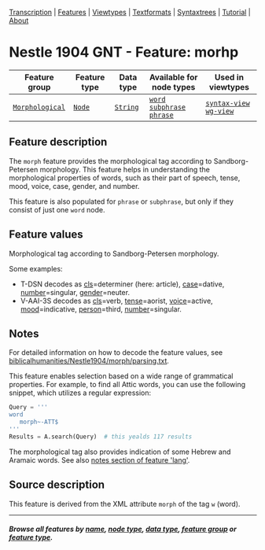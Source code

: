 <a name="start"></a>
<div class="hidden-content">
<a href="../transcription.md">Transcription</a> | <a href="README.md#start">Features</a> | <a href="../viewtypes.md#start">Viewtypes</a> | <a href="../textformats.md#start">Textformats</a> |  <a href="../syntaxtrees.md#start">Syntaxtrees</a> | <a href="../tutorial/README.md#start">Tutorial</a>  | <a href="../about.md#start">About</a>
</div>

# Nestle 1904 GNT - Feature: morhp

Feature group | Feature type | Data type | Available for node types | Used in viewtypes
---  | --- | --- | --- | ---
[`Morphological`](featuresbygroup.md#morphological-features) | [`Node`](featuresbyfeaturetype.md#node-features) | [`String`](featuresbydatatype.md#string-datatype) | [`word`](featuresbynodetype.md#word-nodes) [`subphrase`](featuresbynodetype.md#subphrase-nodes) [`phrase`](featuresbynodetype.md#phrase-nodes) | [`syntax-view`](../syntax-view.md#start) [`wg-view`](../wg-view.md#start)

## Feature description

The `morph` feature provides the morphological tag according to Sandborg-Petersen morphology. This feature helps in understanding the morphological properties of words, such as their part of speech, tense, mood, voice, case, gender, and number.

This feature is also populated for `phrase` or `subphrase`, but only if they consist of just one `word` node.

## Feature values

Morphological tag according to Sandborg-Petersen morphology.

Some examples:
 - T-DSN decodes as [cls](cls.md#start)=determiner (here: article), [case](case.md#start)=dative, [number](number.md#start)=singular, [gender](gender.md#start)=neuter.
 - V-AAI-3S decodes as [cls](cls.md#start)=verb, [tense](tense.md#start)=aorist, [voice](voice.md#start)=active, [mood](mood.md#start)=indicative, [person](person.md#start)=third, [number](number.md#start)=singular.

## Notes

For detailed information on how to decode the feature values, see [biblicalhumanities/Nestle1904/morph/parsing.txt](https://github.com/biblicalhumanities/Nestle1904/blob/master/morph/parsing.txt).

This feature enables selection based on a wide range of grammatical properties. For example, to find all Attic words, you can use the following snippet, which utilizes a regular expression:

```python
Query = '''
word
   morph~-ATT$
'''
Results = A.search(Query)  # this yealds 117 results
```

The morphological tag also provides indication of some Hebrew and Aramaic words. See also [notes section of feature 'lang'](lang.md#note).

## Source description

This feature is derived from the XML attribute `morph` of the tag `w` (word).

---
#### *Browse all features by [name](featuresbyname.md#start), [node type](featuresbynodetype.md#start), [data type](featuresbydatatype.md#start), [feature group](featuresbygroup.md#start) or [feature type](featuresbyfeaturetype.md#start).*

